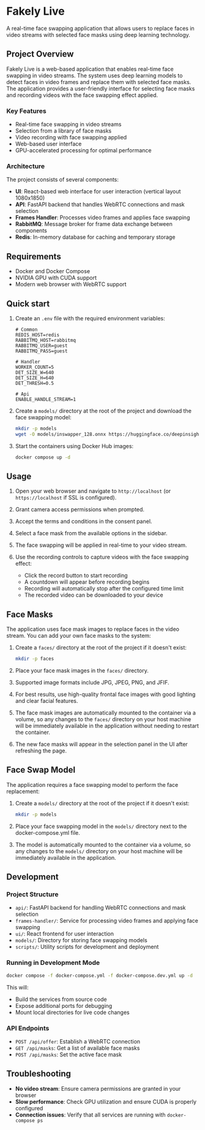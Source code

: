 # Fakely Live

A real-time face swapping application that allows users to replace faces in video streams with selected face masks using deep learning technology.

## Project Overview

Fakely Live is a web-based application that enables real-time face swapping in video streams. The system uses deep learning models to detect faces in video frames and replace them with selected face masks. The application provides a user-friendly interface for selecting face masks and recording videos with the face swapping effect applied.

### Key Features

- Real-time face swapping in video streams
- Selection from a library of face masks
- Video recording with face swapping applied
- Web-based user interface
- GPU-accelerated processing for optimal performance

### Architecture

The project consists of several components:

- **UI**: React-based web interface for user interaction (vertical layout 1080x1850)
- **API**: FastAPI backend that handles WebRTC connections and mask selection
- **Frames Handler**: Processes video frames and applies face swapping
- **RabbitMQ**: Message broker for frame data exchange between components
- **Redis**: In-memory database for caching and temporary storage

## Requirements

- Docker and Docker Compose
- NVIDIA GPU with CUDA support
- Modern web browser with WebRTC support

## Quick start

1. Create an `.env` file with the required environment variables:
   ```
   # Common
   REDIS_HOST=redis
   RABBITMQ_HOST=rabbitmq
   RABBITMQ_USER=guest
   RABBITMQ_PASS=guest

   # Handler
   WORKER_COUNT=5
   DET_SIZE_W=640
   DET_SIZE_H=640
   DET_THRESH=0.5

   # Api
   ENABLE_HANDLE_STREAM=1
   ```

2. Create a `models/` directory at the root of the project and download the face swapping model:
   ```bash
   mkdir -p models
   wget -O models/inswapper_128.onnx https://huggingface.co/deepinsight/inswapper/resolve/main/inswapper_128.onnx
   ```

3. Start the containers using Docker Hub images:
   ```bash
   docker compose up -d
   ```

## Usage

1. Open your web browser and navigate to `http://localhost` (or `https://localhost` if SSL is configured).

2. Grant camera access permissions when prompted.

3. Accept the terms and conditions in the consent panel.

4. Select a face mask from the available options in the sidebar.

5. The face swapping will be applied in real-time to your video stream.

6. Use the recording controls to capture videos with the face swapping effect:
   - Click the record button to start recording
   - A countdown will appear before recording begins
   - Recording will automatically stop after the configured time limit
   - The recorded video can be downloaded to your device

## Face Masks

The application uses face mask images to replace faces in the video stream. You can add your own face masks to the system:

1. Create a `faces/` directory at the root of the project if it doesn't exist:
   ```bash
   mkdir -p faces
   ```

2. Place your face mask images in the `faces/` directory.
3. Supported image formats include JPG, JPEG, PNG, and JFIF.
4. For best results, use high-quality frontal face images with good lighting and clear facial features.
5. The face mask images are automatically mounted to the container via a volume, so any changes to the `faces/` directory on your host machine will be immediately available in the application without needing to restart the container.
6. The new face masks will appear in the selection panel in the UI after refreshing the page.

## Face Swap Model

The application requires a face swapping model to perform the face replacement:

1. Create a `models/` directory at the root of the project if it doesn't exist:
   ```bash
   mkdir -p models
   ```

2. Place your face swapping model in the `models/` directory next to the docker-compose.yml file.
3. The model is automatically mounted to the container via a volume, so any changes to the `models/` directory on your host machine will be immediately available in the application.

## Development

### Project Structure

- `api/`: FastAPI backend for handling WebRTC connections and mask selection
- `frames-handler/`: Service for processing video frames and applying face swapping
- `ui/`: React frontend for user interaction
- `models/`: Directory for storing face swapping models
- `scripts/`: Utility scripts for development and deployment

### Running in Development Mode

```bash
docker compose -f docker-compose.yml -f docker-compose.dev.yml up -d
```

This will:
- Build the services from source code
- Expose additional ports for debugging
- Mount local directories for live code changes

### API Endpoints

- `POST /api/offer`: Establish a WebRTC connection
- `GET /api/masks`: Get a list of available face masks
- `POST /api/masks`: Set the active face mask

## Troubleshooting

- **No video stream**: Ensure camera permissions are granted in your browser
- **Slow performance**: Check GPU utilization and ensure CUDA is properly configured
- **Connection issues**: Verify that all services are running with `docker-compose ps`
